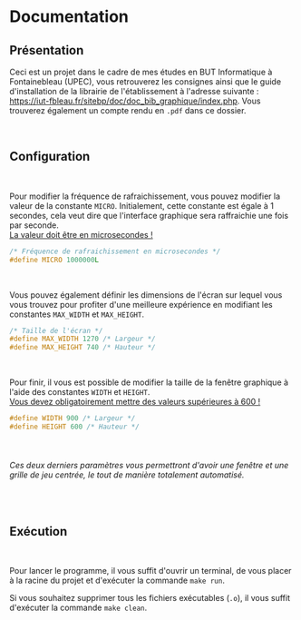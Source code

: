 # Documentation

## Présentation

Ceci est un projet dans le cadre de mes études en BUT Informatique à Fontainebleau (UPEC), vous retrouverez les consignes ainsi que le guide d'installation de la librairie de l'établissement à l'adresse suivante : https://iut-fbleau.fr/sitebp/doc/doc_bib_graphique/index.php. 
Vous trouverez également un compte rendu en `.pdf` dans ce dossier.

<br>

## Configuration  

<br>

Pour modifier la fréquence de rafraichissement, vous pouvez modifier la valeur de la constante `MICRO`.
Initialement, cette constante est égale à 1 secondes, cela veut dire que l'interface graphique sera raffraichie une fois par seconde.  
<u>La valeur doit être en microsecondes !</u>

```c
/* Fréquence de rafraichissement en microsecondes */ 
#define MICRO 1000000L
```  

<br>

Vous pouvez également définir les dimensions de l'écran sur lequel vous vous trouvez pour profiter d'une meilleure expérience en modifiant les constantes `MAX_WIDTH` et `MAX_HEIGHT`. 

```c
/* Taille de l'écran */ 
#define MAX_WIDTH 1270 /* Largeur */ 
#define MAX_HEIGHT 740 /* Hauteur */ 
```

<br>

Pour finir, il vous est possible de modifier la taille de la fenêtre graphique à l'aide des constantes `WIDTH` et `HEIGHT`.  
<u>Vous devez obligatoirement mettre des valeurs supérieures à 600 !</u>

```c
#define WIDTH 900 /* Largeur */
#define HEIGHT 600 /* Hauteur */ 
``` 

<br>

###### Ces deux derniers paramètres vous permettront d'avoir une fenêtre et une grille de jeu centrée, le tout de manière totalement automatisé.

<br>

## Exécution  

<br>

Pour lancer le programme, il vous suffit d'ouvrir un terminal, de vous placer à la racine du projet et d'exécuter la commande `make run`.

Si vous souhaitez supprimer tous les fichiers exécutables (`.o`), il vous suffit d'exécuter la commande `make clean`.

